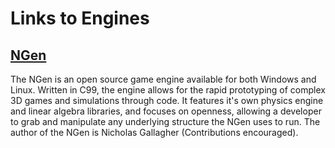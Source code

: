 # Links to Engines

## [NGen](https://github.com/MrNex/NGen)
The NGen is an open source game engine available for both Windows and Linux. Written in C99, the engine allows for the rapid prototyping of complex 3D games and simulations through code. It features it's own physics engine and linear algebra libraries, and focuses on openness, allowing a developer to grab and manipulate any underlying structure the NGen uses to run. The author of the NGen is Nicholas Gallagher (Contributions encouraged).
